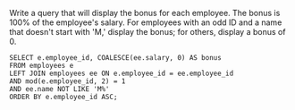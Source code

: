 Write a query that will display the bonus for each employee. The bonus is 100% of the employee's salary. For employees
with an odd ID and a name that doesn't start with 'M,' display the bonus; for others, display a bonus of 0.

    SELECT e.employee_id, COALESCE(ee.salary, 0) AS bonus
    FROM employees e
    LEFT JOIN employees ee ON e.employee_id = ee.employee_id
    AND mod(e.employee_id, 2) = 1
    AND ee.name NOT LIKE 'M%'
    ORDER BY e.employee_id ASC;